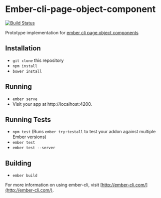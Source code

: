 # Ember-cli-page-object-component

[![Build Status](https://travis-ci.org/ro0gr/ember-cli-page-object-component.svg?branch=master)](https://travis-ci.org/ro0gr/ember-cli-open)

Prototype implementation for [ember cli page object components](https://github.com/san650/ember-cli-page-object/issues/198)

## Installation

* `git clone` this repository
* `npm install`
* `bower install`

## Running

* `ember serve`
* Visit your app at http://localhost:4200.

## Running Tests

* `npm test` (Runs `ember try:testall` to test your addon against multiple Ember versions)
* `ember test`
* `ember test --server`

## Building

* `ember build`

For more information on using ember-cli, visit [http://ember-cli.com/](http://ember-cli.com/).
